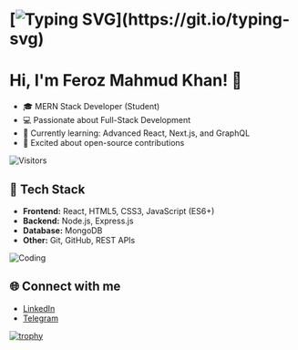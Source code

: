 # [![Typing SVG](https://readme-typing-svg.herokuapp.com?font=Fira+Code&pause=1000&color=F75C7E&center=true&vCenter=true&width=435&lines=Hi!+I'm+Feroz+Mahmud+Khan;MERN+Stack+Developer;Welcome+to+My+Profile!)](https://git.io/typing-svg) 


# Hi, I'm Feroz Mahmud Khan! 👋
- 🎓 MERN Stack Developer (Student)
- 💻 Passionate about Full-Stack Development
- 🌱 Currently learning: Advanced React, Next.js, and GraphQL
- 🚀 Excited about open-source contributions

![Visitors](https://visitor-badge.laobi.icu/badge?page_id=yourusername.yourusername)


## 🔧 Tech Stack
- **Frontend:** React, HTML5, CSS3, JavaScript (ES6+)
- **Backend:** Node.js, Express.js
- **Database:** MongoDB
- **Other:** Git, GitHub, REST APIs


<!--
![Feroz's GitHub Activity Graph](https://activity-graph.herokuapp.com/graph?username=Feroz-Pro&theme=react-dark)
-->
![Coding](https://media.giphy.com/media/qgQUggAC3Pfv687qPC/giphy.gif)


<!--
## 🚀 Projects
- [Project 1: E-commerce Store] (https://github.com/yourusername/project-1)
- [Project 2: Blog App](https://github.com/yourusername/project-2)
-->
<!-- ![Your GitHub stats](https://github-readme-stats.vercel.app/api?username=yourusername&show_icons=true&theme=radical)
-->
## 🌐 Connect with me
- [LinkedIn](https://www.linkedin.com/in/feroz-mahamud-khan-910a9a234/)
- [Telegram](@FerozMahamudKhan)

[![trophy](https://github-profile-trophy.vercel.app/?username=yourusername&theme=onedark)](https://github.com/ryo-ma/github-profile-trophy)

<!--
![GitHub Snake Animation](https://github.com/yourusername/yourusername/blob/output/github-contribution-grid-snake.svg) -->





<!--
**Feroz-Pro/Feroz-Pro** is a ✨ _special_ ✨ repository because its `README.md` (this file) appears on your GitHub profile.

Here are some ideas to get you started:

- 🔭 I’m currently working on ...
- 🌱 I’m currently learning ...
- 👯 I’m looking to collaborate on ...
- 🤔 I’m looking for help with ...
- 💬 Ask me about ...
- 📫 How to reach me: ...
- 😄 Pronouns: ...
- ⚡ Fun fact: ...
-->
